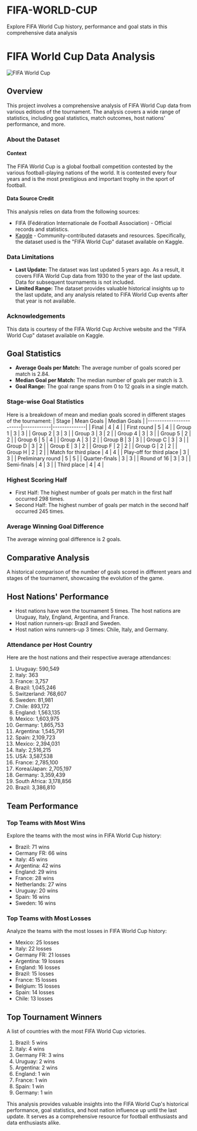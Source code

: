 # FIFA-WORLD-CUP
Explore FIFA World Cup history, performance and goal stats in this comprehensive data analysis

# FIFA World Cup Data Analysis

![FIFA World Cup](fifa.jpg)

## Overview

This project involves a comprehensive analysis of FIFA World Cup data from various editions of the tournament. The analysis covers a wide range of statistics, including goal statistics, match outcomes, host nations' performance, and more.

### About the Dataset

#### Context
The FIFA World Cup is a global football competition contested by the various football-playing nations of the world. It is contested every four years and is the most prestigious and important trophy in the sport of football.

#### Data Source Credit
This analysis relies on data from the following sources:

- FIFA (Fédération Internationale de Football Association) - Official records and statistics.
- [Kaggle](https://www.kaggle.com) - Community-contributed datasets and resources. Specifically, the dataset used is the "FIFA World Cup" dataset available on Kaggle.

### Data Limitations

- **Last Update:** The dataset was last updated 5 years ago. As a result, it covers FIFA World Cup data from 1930 to the year of the last update. Data for subsequent tournaments is not included.
- **Limited Range:** The dataset provides valuable historical insights up to the last update, and any analysis related to FIFA World Cup events after that year is not available.

### Acknowledgements
This data is courtesy of the FIFA World Cup Archive website and the "FIFA World Cup" dataset available on Kaggle.

## Goal Statistics

- **Average Goals per Match:** The average number of goals scored per match is 2.84.
- **Median Goal per Match:** The median number of goals per match is 3.
- **Goal Range:** The goal range spans from 0 to 12 goals in a single match.

### Stage-wise Goal Statistics

Here is a breakdown of mean and median goals scored in different stages of the tournament:
| Stage                  | Mean Goals | Median Goals |
|------------------------|------------|--------------|
| Final                  | 4          | 4            |
| First round            | 5          | 4            |
| Group 1                | 3          | 3            |
| Group 2                | 3          | 3            |
| Group 3                | 3          | 2            |
| Group 4                | 3          | 3            |
| Group 5                | 2          | 2            |
| Group 6                | 5          | 4            |
| Group A                | 3          | 2            |
| Group B                | 3          | 3            |
| Group C                | 3          | 3            |
| Group D                | 3          | 2            |
| Group E                | 3          | 2            |
| Group F                | 2          | 2            |
| Group G                | 2          | 2            |
| Group H                | 2          | 2            |
| Match for third place  | 4          | 4            |
| Play-off for third place | 3        | 3            |
| Preliminary round      | 5          | 5            |
| Quarter-finals         | 3          | 3            |
| Round of 16            | 3          | 3            |
| Semi-finals            | 4          | 3            |
| Third place            | 4          | 4            |

### Highest Scoring Half

- First Half: The highest number of goals per match in the first half occurred 298 times.
- Second Half: The highest number of goals per match in the second half occurred 245 times.

### Average Winning Goal Difference

The average winning goal difference is 2 goals.

## Comparative Analysis

A historical comparison of the number of goals scored in different years and stages of the tournament, showcasing the evolution of the game.

## Host Nations' Performance

- Host nations have won the tournament 5 times. The host nations are Uruguay, Italy, England, Argentina, and France.
- Host nation runners-up: Brazil and Sweden.
- Host nation wins runners-up 3 times: Chile, Italy, and Germany.

### Attendance per Host Country

Here are the host nations and their respective average attendances:

1. Uruguay: 590,549
2. Italy: 363
3. France: 3,757
4. Brazil: 1,045,246
5. Switzerland: 768,607
6. Sweden: 81,981
7. Chile: 893,172
8. England: 1,563,135
9. Mexico: 1,603,975
10. Germany: 1,865,753
11. Argentina: 1,545,791
12. Spain: 2,109,723
13. Mexico: 2,394,031
14. Italy: 2,516,215
15. USA: 3,587,538
16. France: 2,785,100
17. Korea/Japan: 2,705,197
18. Germany: 3,359,439
19. South Africa: 3,178,856
20. Brazil: 3,386,810

## Team Performance


### Top Teams with Most Wins

Explore the teams with the most wins in FIFA World Cup history:

- Brazil: 71 wins
- Germany FR: 66 wins
- Italy: 45 wins
- Argentina: 42 wins
- England: 29 wins
- France: 28 wins
- Netherlands: 27 wins
- Uruguay: 20 wins
- Spain: 16 wins
- Sweden: 16 wins

### Top Teams with Most Losses

Analyze the teams with the most losses in FIFA World Cup history:

- Mexico: 25 losses
- Italy: 22 losses
- Germany FR: 21 losses
- Argentina: 19 losses
- England: 16 losses
- Brazil: 15 losses
- France: 15 losses
- Belgium: 15 losses
- Spain: 14 losses
- Chile: 13 losses

## Top Tournament Winners

A list of countries with the most FIFA World Cup victories.

1. Brazil: 5 wins
2. Italy: 4 wins
3. Germany FR: 3 wins
4. Uruguay: 2 wins
5. Argentina: 2 wins
6. England: 1 win
7. France: 1 win
8. Spain: 1 win
9. Germany: 1 win

This analysis provides valuable insights into the FIFA World Cup's historical performance, goal statistics, and host nation influence up until the last update. It serves as a comprehensive resource for football enthusiasts and data enthusiasts alike.


